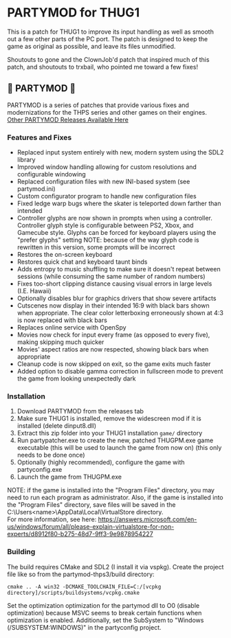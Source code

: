 # PARTYMOD for THUG1
This is a patch for THUG1 to improve its input handling as well as smooth out a few other parts of the PC port.
The patch is designed to keep the game as original as possible, and leave its files unmodified.

Shoutouts to gone and the ClownJob'd patch that inspired much of this patch, and shoutouts to trxbail, who pointed me toward a few fixes!

## 🎉 PARTYMOD 🎉
PARTYMOD is a series of patches that provide various fixes and modernizations for the THPS series and other games on their engines.
[Other PARTYMOD Releases Available Here](https://partymod.newnet.city/)

### Features and Fixes
* Replaced input system entirely with new, modern system using the SDL2 library
* Improved window handling allowing for custom resolutions and configurable windowing
* Replaced configuration files with new INI-based system (see partymod.ini)
* Custom configurator program to handle new configuration files
* Fixed ledge warp bugs where the skater is teleported down farther than intended
* Controller glyphs are now shown in prompts when using a controller. Controller glyph style is configurable between PS2, Xbox, and Gamecube style. Glyphs can be forced for keyboard players using the "prefer glyphs" setting NOTE: because of the way glyph code is rewritten in this version, some prompts will be incorrect
* Restores the on-screen keyboard
* Restores quick chat and keyboard taunt binds
* Adds entropy to music shuffling to make sure it doesn't repeat between sessions (while consuming the same number of random numbers)
* Fixes too-short clipping distance causing visual errors in large levels (I.E. Hawaii)
* Optionally disables blur for graphics drivers that show severe artifacts
* Cutscenes now display in their intended 16:9 with black bars shown when appropriate.  The clear color letterboxing erroneously shown at 4:3 is now replaced with black bars
* Replaces online service with OpenSpy
* Movies now check for input every frame (as opposed to every five), making skipping much quicker
* Movies' aspect ratios are now respected, showing black bars when appropriate
* Cleanup code is now skipped on exit, so the game exits much faster
* Added option to disable gamma correction in fullscreen mode to prevent the game from looking unexpectedly dark

### Installation
1. Download PARTYMOD from the releases tab
2. Make sure THUG1 is installed, remove the widescreen mod if it is installed (delete dinput8.dll)
3. Extract this zip folder into your THUG1 installation `game/` directory
4. Run partypatcher.exe to create the new, patched THUGPM.exe game executable (this will be used to launch the game from now on) (this only needs to be done once)
5. Optionally (highly recommended), configure the game with partyconfig.exe
6. Launch the game from THUGPM.exe

NOTE: if the game is installed into the "Program Files" directory, you may need to run each program as administrator. 
Also, if the game is installed into the "Program Files" directory, save files will be saved in the C:\Users\<name>\AppData\Local\VirtualStore directory.  
For more information, see here: https://answers.microsoft.com/en-us/windows/forum/all/please-explain-virtualstore-for-non-experts/d8912f80-b275-48d7-9ff3-9e9878954227

### Building
The build requires CMake and SDL2 (I install it via vspkg).  Create the project file like so from the partymod-thps3/build directory:
```
cmake .. -A win32 -DCMAKE_TOOLCHAIN_FILE=C:/[vcpkg directory]/scripts/buildsystems/vcpkg.cmake
```

Set the optimization optimization for the partymod dll to O0 (disable optimization) because MSVC seems to break certain functions when optimization is enabled.
Additionally, set the SubSystem to "Windows (/SUBSYSTEM:WINDOWS)" in the partyconfig project.
